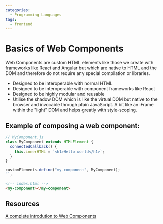 ```yaml
---
categories:
  - Programming Languages
tags:
  - frontend
---
```


# Basics of Web Components

Web Components are custom HTML elements like those we create with frameworks
like React and Angular but which are native to HTML and the DOM and therefore do
not require any special compilation or libraries.

- Designed to be interoperable with normal HTML
- Designed to be interoperable with component frameworks like React
- Designed to be highly modular and reusable
- Utilise the shadow DOM which is like the virtual DOM but native to the browser
  and invocable through plain JavaScript. A bit like an iFrame within the
  "light" DOM and helps greatly with style-scoping.

## Example of composing a web component:

```js
// MyComponent.js
class MyComponent extends HTMLElement {
  connectedCallback() {
    this.innerHTML = `<h1>Hello world</h1>`;
  }
}

customElements.define("my-component", MyComponent);
``;
```

```html
<!-- index.html -->
<my-component></my-component>
```

## Resources

[A complete introdution to Web Components]()
